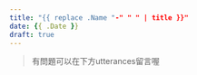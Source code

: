 ```yaml
---
title: "{{ replace .Name "-" " " | title }}"
date: {{ .Date }}
draft: true
---
```


>有問題可以在下方utterances留言喔
